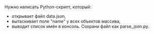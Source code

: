 Нужно написать Python-скрипт, который:
- открывает файл data.json,
- вытаскивает поле "name" у всех объектов массива,
- выводит список имён в консоль.
Сохрани файл как parse_json.py.


